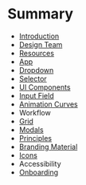 # Summary

* [Introduction](README.md)
* [Design Team](team-setup.md)
* [Resources](resources.md)
* [App](consumer.md)
* [Dropdown](purchase.md)
* [Selector](selector.md)
* [UI Components](component-library.md)
* [Input Field](input-fields.md)
* [Animation Curves](animation-curves.md)
* Workflow
* [Grid](grid.md)
* [Modals](modals.md)
* [Principles](domain-differences.md)
* [Branding Material](branding-material.md)
* [Icons](icons.md)
* Accessibility
* [Onboarding](onboarding.md)

